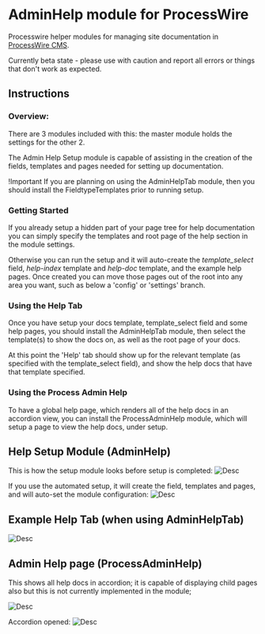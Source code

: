 AdminHelp module for ProcessWire
================

Processwire helper modules for managing site documentation in [ProcessWire CMS](http://processwire.com/).

Currently beta state - please use with caution and report all errors or things that don't work as expected.

## Instructions

### Overview:
There are 3 modules included with this: the master module holds the settings for the other 2.

The Admin Help Setup module is capable of assisting in the creation of the fields, templates and pages needed for setting up documentation.

!Important
If you are planning on using the AdminHelpTab module, then you should install the FieldtypeTemplates prior to running setup.

### Getting Started

If you already setup a hidden part of your page tree for help documentation you can simply specify the templates and root page of the help section in the module settings.

Otherwise you can run the setup and it will auto-create the *template_select* field, *help-index* template and *help-doc* template, and the example help pages. Once created you can move those pages out of the root into any area you want, such as below a 'config' or 'settings' branch.

### Using the Help Tab

Once you have setup your docs template, template_select field and some help pages, you should install the AdminHelpTab module, then select the template(s) to show the docs on, as well as the root page of your docs.

At this point the 'Help' tab should show up for the relevant template (as specified with the template_select field), and show the help docs that have that template specified.

### Using the Process Admin Help

To have a global help page, which renders all of the help docs in an accordion view, you can install the ProcessAdminHelp module, which will setup a page to view the help docs, under setup.


## Help Setup Module (AdminHelp)

This is how the setup module looks before setup is completed:
![Desc](https://raw.githubusercontent.com/outflux3/AdminHelp/master/images/help_setup_new.jpg)

If you use the automated setup, it will create the field, templates and pages, and will auto-set the module configuration:
![Desc](https://raw.githubusercontent.com/outflux3/AdminHelp/master/images/help_setup_done.jpg)

## Example Help Tab (when using AdminHelpTab)

![Desc](https://raw.githubusercontent.com/outflux3/AdminHelp/master/images/help_tab.jpg)

## Admin Help page (ProcessAdminHelp)
This shows all help docs in accordion; it is capable of displaying child pages also but this is not currently implemented in the module;

![Desc](https://raw.githubusercontent.com/outflux3/AdminHelp/master/images/help_page_c.jpg)

Accordion opened:
![Desc](https://raw.githubusercontent.com/outflux3/AdminHelp/master/images/help_page_o.jpg)